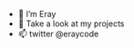 - 👋 I’m Eray
- 👀 Take a look at my projects
- 📫 twitter @eraycode

<!---
eraydev/eraydev is a ✨ special ✨ repository because its `README.md` (this file) appears on your GitHub profile.
You can click the Preview link to take a look at your changes.
--->
